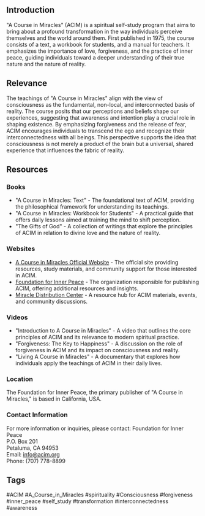 ## Introduction
"A Course in Miracles" (ACIM) is a spiritual self-study program that aims to bring about a profound transformation in the way individuals perceive themselves and the world around them. First published in 1975, the course consists of a text, a workbook for students, and a manual for teachers. It emphasizes the importance of love, forgiveness, and the practice of inner peace, guiding individuals toward a deeper understanding of their true nature and the nature of reality.

## Relevance
The teachings of "A Course in Miracles" align with the view of consciousness as the fundamental, non-local, and interconnected basis of reality. The course posits that our perceptions and beliefs shape our experiences, suggesting that awareness and intention play a crucial role in shaping existence. By emphasizing forgiveness and the release of fear, ACIM encourages individuals to transcend the ego and recognize their interconnectedness with all beings. This perspective supports the idea that consciousness is not merely a product of the brain but a universal, shared experience that influences the fabric of reality.

## Resources

### Books
- "A Course in Miracles: Text" - The foundational text of ACIM, providing the philosophical framework for understanding its teachings.
- "A Course in Miracles: Workbook for Students" - A practical guide that offers daily lessons aimed at training the mind to shift perception.
- "The Gifts of God" - A collection of writings that explore the principles of ACIM in relation to divine love and the nature of reality.

### Websites
- [A Course in Miracles Official Website](https://www.acim.org) - The official site providing resources, study materials, and community support for those interested in ACIM.
- [Foundation for Inner Peace](https://www.acim.org) - The organization responsible for publishing ACIM, offering additional resources and insights.
- [Miracle Distribution Center](https://www.miracles.org) - A resource hub for ACIM materials, events, and community discussions.

### Videos
- "Introduction to A Course in Miracles" - A video that outlines the core principles of ACIM and its relevance to modern spiritual practice.
- "Forgiveness: The Key to Happiness" - A discussion on the role of forgiveness in ACIM and its impact on consciousness and reality.
- "Living A Course in Miracles" - A documentary that explores how individuals apply the teachings of ACIM in their daily lives.

### Location
The Foundation for Inner Peace, the primary publisher of "A Course in Miracles," is based in California, USA. 

### Contact Information
For more information or inquiries, please contact:
Foundation for Inner Peace  
P.O. Box 201  
Petaluma, CA 94953  
Email: info@acim.org  
Phone: (707) 778-8899  

## Tags
#ACIM #A_Course_in_Miracles #spirituality #Consciousness #forgiveness #inner_peace #self_study #transformation #interconnectedness #awareness
